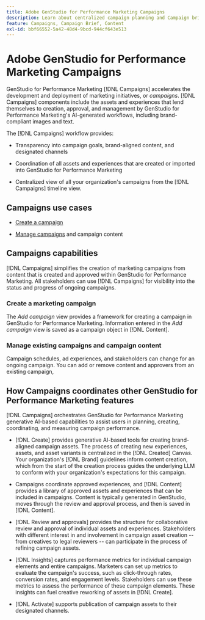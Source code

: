 ```yaml
---
title: Adobe GenStudio for Performance Marketing Campaigns
description: Learn about centralized campaign planning and Campaign brief creation.
feature: Campaigns, Campaign Brief, Content
exl-id: bbf66552-5a42-48d4-9bcd-944cf643e513
---
```

# Adobe GenStudio for Performance Marketing Campaigns

GenStudio for Performance Marketing [!DNL Campaigns] accelerates the development and deployment of marketing initiatives, or _campaigns_. [!DNL Campaigns] components include the assets and experiences that lend themselves to creation, approval, and management by GenStudio for Performance Marketing's AI-generated workflows, including brand-compliant images and text.

The [!DNL Campaigns] workflow provides: 

* Transparency into campaign goals, brand-aligned content, and designated channels

* Coordination of all assets and experiences that are created or imported into GenStudio for Performance Marketing

* Centralized view of all your organization's campaigns from the [!DNL Campaigns] timeline view.

## Campaigns use cases

* [Create a campaign](create-campaign.md)

* [Manage campaigns](manage-campaign.md) and campaign content

## Campaigns capabilities

[!DNL Campaigns] simplifies the creation of marketing campaigns from content that is created and approved within GenStudio for Performance Marketing. All stakeholders can use [!DNL Campaigns] for visibility into the status and progress of ongoing campaigns.

### Create a marketing campaign

The _Add campaign_ view provides a framework for creating a campaign in GenStudio for Performance Marketing. Information entered in the _Add campaign_ view is saved as a campaign object in [!DNL Content]. 

### Manage existing campaigns and campaign content

Campaign schedules, ad experiences, and stakeholders can change for an ongoing campaign. You can add or remove content and approvers from an existing campaign,

## How Campaigns coordinates other GenStudio for Performance Marketing features

[!DNL Campaigns] orchestrates GenStudio for Performance Marketing generative AI-based capabilities to assist users in planning, creating, coordinating, and measuring campaign performance.

* [!DNL Create] provides generative AI-based tools for creating brand-aligned campaign assets. The process of creating new experiences, assets, and asset variants is centralized in the [!DNL Created] Canvas. Your organization's [!DNL Brand] guidelines inform content creation, which from the start of the creation process guides the underlying LLM to conform with your organization's expectations for this campaign. 

* Campaigns coordinate approved experiences, and [!DNL Content] provides a library of approved assets and experiences that can be included in campaigns. Content is typically generated in GenStudio, moves through the review and approval process, and then is saved in [!DNL Content].

* [!DNL Review and approvals] provides the structure for collaborative review and approval of individual assets and experiences. Stakeholders with different interest in and involvement in campaign asset creation -- from creatives to legal reviewers -- can participate in the process of refining campaign assets.

* [!DNL Insights] captures performance metrics for individual campaign elements and entire campaigns. Marketers can set up metrics to evaluate the campaign's success, such as click-through rates, conversion rates, and engagement levels. Stakeholders can use these metrics to assess the performance of these campaign elements. These insights can fuel creative reworking of assets in [!DNL Create].

* [!DNL Activate] supports publication of campaign assets to their designated channels.
